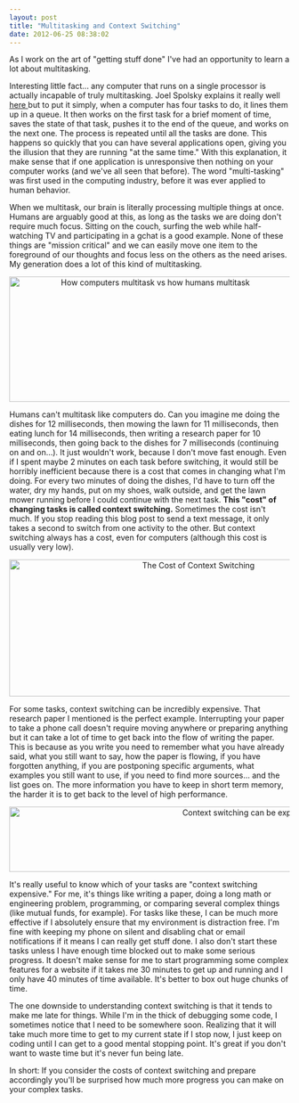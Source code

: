 ```yaml
---
layout: post
title: "Multitasking and Context Switching"
date: 2012-06-25 08:38:02
---
```


As I work on the art of "getting stuff done" I've had an opportunity to learn a lot about multitasking.

Interesting little fact... any computer that runs on a single processor is actually incapable of truly multitasking. Joel Spolsky explains it really well <a href="http://www.joelonsoftware.com/articles/fog0000000022.html" target="_blank" title="Task Switching... for computers and humans">here </a>but to put it simply, when a computer has four tasks to do, it lines them up in a queue. It then works on the first task for a brief moment of time, saves the state of that task, pushes it to the end of the queue, and works on the next one. The process is repeated until all the tasks are done. This happens so quickly that you can have several applications open, giving you the illusion that they are running "at the same time." With this explanation, it make sense that if one application is unresponsive then nothing on your computer works (and we've all seen that before). The word "multi-tasking" was first used in the computing industry, before it was ever applied to human behavior.

When we multitask, our brain is literally processing multiple things at once. Humans are arguably good at this, as long as the tasks we are doing don't require much focus. Sitting on the couch, surfing the web while half-watching TV and participating in a gchat is a good example. None of these things are "mission critical" and we can easily move one item to the foreground of our thoughts and focus less on the others as the need arises. My generation does a lot of this kind of multitasking.

<p style="text-align: center;">
  <img alt="How computers multitask vs how humans multitask" src="http://bryanbraun.com/wp-content/uploads/multitask1.jpg" style="width: 509px; height: 225px;" />
</p>

Humans can't multitask like computers do. Can you imagine me doing the dishes for 12 milliseconds, then mowing the lawn for 11 milliseconds, then eating lunch for 14 milliseconds, then writing a research paper for 10 milliseconds, then going back to the dishes for 7 milliseconds (continuing on and on...). It just wouldn't work, because I don't move fast enough. Even if I spent maybe 2 minutes on each task before switching, it would still be horribly inefficient because there is a cost that comes in changing what I'm doing. For every two minutes of doing the dishes, I'd have to turn off the water, dry my hands, put on my shoes, walk outside, and get the lawn mower running before I could continue with the next task. **This "cost" of changing tasks is called context switching.** Sometimes the cost isn't much. If you stop reading this blog post to send a text message, it only takes a second to switch from one activity to the other. But context switching always has a cost, even for computers (although this cost is usually very low).

<p style="text-align: center;">
  <img alt="The Cost of Context Switching" src="http://bryanbraun.com/wp-content/uploads/multitask2.jpg" style="width: 664px; height: 246px;" />
</p>

For some tasks, context switching can be incredibly expensive. That research paper I mentioned is the perfect example. Interrupting your paper to take a phone call doesn't require moving anywhere or preparing anything but it can take a lot of time to get back into the flow of writing the paper. This is because as you write you need to remember what you have already said, what you still want to say, how the paper is flowing, if you have forgotten anything, if you are postponing specific arguments, what examples you still want to use, if you need to find more sources... and the list goes on. The more information you have to keep in short term memory, the harder it is to get back to the level of high performance.

<p style="text-align: center;">
  <img alt="Context switching can be expensive!" src="http://bryanbraun.com/wp-content/uploads/multitask3.jpg" style="width: 849px; height: 117px;" />
</p>

It's really useful to know which of your tasks are "context switching expensive." For me, it's things like writing a paper, doing a long math or engineering problem, programming, or comparing several complex things (like mutual funds, for example). For tasks like these, I can be much more effective if I absolutely ensure that my environment is distraction free. I'm fine with keeping my phone on silent and disabling chat or email notifications if it means I can really get stuff done. I also don't start these tasks unless I have enough time blocked out to make some serious progress. It doesn't make sense for me to start programming some complex features for a website if it takes me 30 minutes to get up and running and I only have 40 minutes of time available. It's better to box out huge chunks of time.

The one downside to understanding context switching is that it tends to make me late for things. While I'm in the thick of debugging some code, I sometimes notice that I need to be somewhere soon. Realizing that it will take much more time to get to my current state if I stop now, I just keep on coding until I can get to a good mental stopping point. It's great if you don't want to waste time but it's never fun being late.

In short: If you consider the costs of context switching and prepare accordingly you'll be surprised how much more progress you can make on your complex tasks.